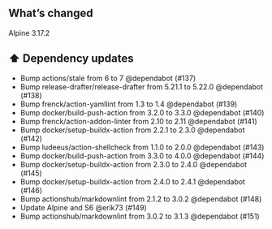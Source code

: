 ## What’s changed
Alpine 3.17.2
## ⬆️ Dependency updates

- Bump actions/stale from 6 to 7 @dependabot (#137)
- Bump release-drafter/release-drafter from 5.21.1 to 5.22.0 @dependabot (#138)
- Bump frenck/action-yamllint from 1.3 to 1.4 @dependabot (#139)
- Bump docker/build-push-action from 3.2.0 to 3.3.0 @dependabot (#140)
- Bump frenck/action-addon-linter from 2.10 to 2.11 @dependabot (#141)
- Bump docker/setup-buildx-action from 2.2.1 to 2.3.0 @dependabot (#142)
- Bump ludeeus/action-shellcheck from 1.1.0 to 2.0.0 @dependabot (#143)
- Bump docker/build-push-action from 3.3.0 to 4.0.0 @dependabot (#144)
- Bump docker/setup-buildx-action from 2.3.0 to 2.4.0 @dependabot (#145)
- Bump docker/setup-buildx-action from 2.4.0 to 2.4.1 @dependabot (#146)
- Bump actionshub/markdownlint from 2.1.2 to 3.0.2 @dependabot (#148)
- Update Alpine and S6 @erik73 (#149)
- Bump actionshub/markdownlint from 3.0.2 to 3.1.3 @dependabot (#151)
